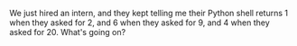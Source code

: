 We just hired an intern, and they kept telling me their Python shell returns 1 when they asked for 2, and 6 when they asked for 9, and 4 when they asked for 20. What's going on?
